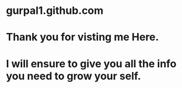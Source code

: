 # gurpal1.github.com
# Thank you for visting me Here. 
# I will ensure to give you all the info you need to grow your self.
